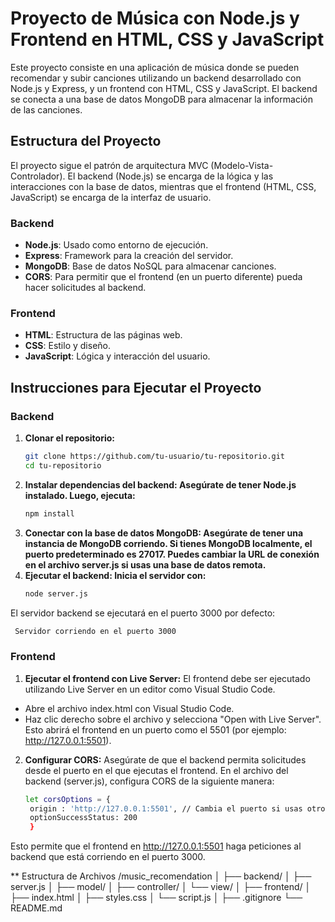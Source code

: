 # Proyecto de Música con Node.js y Frontend en HTML, CSS y JavaScript

Este proyecto consiste en una aplicación de música donde se pueden recomendar y subir canciones utilizando un backend desarrollado con Node.js y Express, y un frontend con HTML, CSS y JavaScript. El backend se conecta a una base de datos MongoDB para almacenar la información de las canciones.

## Estructura del Proyecto

El proyecto sigue el patrón de arquitectura MVC (Modelo-Vista-Controlador). El backend (Node.js) se encarga de la lógica y las interacciones con la base de datos, mientras que el frontend (HTML, CSS, JavaScript) se encarga de la interfaz de usuario.

### Backend
- **Node.js**: Usado como entorno de ejecución.
- **Express**: Framework para la creación del servidor.
- **MongoDB**: Base de datos NoSQL para almacenar canciones.
- **CORS**: Para permitir que el frontend (en un puerto diferente) pueda hacer solicitudes al backend.

### Frontend
- **HTML**: Estructura de las páginas web.
- **CSS**: Estilo y diseño.
- **JavaScript**: Lógica y interacción del usuario.

## Instrucciones para Ejecutar el Proyecto

### Backend
1. **Clonar el repositorio:**
   ```bash
   git clone https://github.com/tu-usuario/tu-repositorio.git
   cd tu-repositorio
2. **Instalar dependencias del backend: Asegúrate de tener Node.js instalado. Luego, ejecuta:**
   ```bash
   npm install
3. **Conectar con la base de datos MongoDB: Asegúrate de tener una instancia de MongoDB corriendo. Si tienes MongoDB localmente, el puerto predeterminado es 27017. Puedes cambiar la URL de conexión en el archivo server.js si usas una base de datos remota.**
4. **Ejecutar el backend: Inicia el servidor con:**
   ```bash
   node server.js
 El servidor backend se ejecutará en el puerto 3000 por defecto:
   ```bash
    Servidor corriendo en el puerto 3000
```
### Frontend
1. **Ejecutar el frontend con Live Server:** El frontend debe ser ejecutado utilizando Live Server en un editor como Visual Studio Code.
- Abre el archivo index.html con Visual Studio Code.
- Haz clic derecho sobre el archivo y selecciona "Open with Live Server".
Esto abrirá el frontend en un puerto como el 5501 (por ejemplo: http://127.0.0.1:5501).

2. **Configurar CORS:** Asegúrate de que el backend permita solicitudes desde el puerto en el que ejecutas el frontend. En el archivo del backend (server.js), configura CORS de la siguiente manera:
   ```bash
   let corsOptions = {
    origin : 'http://127.0.0.1:5501', // Cambia el puerto si usas otro
    optionSuccessStatus: 200
    }
   ```
Esto permite que el frontend en http://127.0.0.1:5501 haga peticiones al backend que está corriendo en el puerto 3000.

** Estructura de Archivos
/music_recomendation
│
├── backend/
│   ├── server.js
│   ├── model/
│   ├── controller/
│   └── view/
│
├── frontend/
│   ├── index.html
│   ├── styles.css
│   └── script.js
│
├── .gitignore
└── README.md

